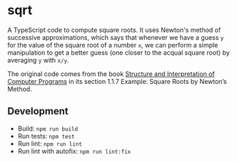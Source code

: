 # sqrt

A TypeScript code to compute square roots. It uses Newton's method of successive approximations, which says that whenever we have a guess `y` for the value of the square root of a number `x`, we can perform a simple manipulation to get a better guess (one closer to the acqual square root) by averaging `y` with `x/y`.

The original code comes from the book [Structure and Interpretation of Computer Programs](https://sarabander.github.io/sicp/html/index.xhtml) in its section 1.1.7 Example: Square Roots by Newton’s Method.

## Development

- Build: `npm run build`
- Run tests: `npm test`
- Run lint: `npm run lint`
- Run lint with autofix: `npm run lint:fix`

